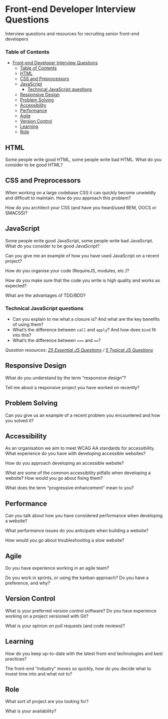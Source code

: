 # Front-end Developer Interview Questions

Interview questions and resources for recruiting senior front-end developers

### Table of Contents

- [Front-end Developer Interview Questions](#front-end-developer-interview-questions)
  - [Table of Contents](#table-of-contents)
  - [HTML](#html)
  - [CSS and Preprocessors](#css-and-preprocessors)
  - [JavaScript](#javascript)
    - [Technical JavaScript questions](#technical-javascript-questions)
  - [Responsive Design](#responsive-design)
  - [Problem Solving](#problem-solving)
  - [Accessibility](#accessibility)
  - [Performance](#performance)
  - [Agile](#agile)
  - [Version Control](#version-control)
  - [Learning](#learning)
  - [Role](#role)

## HTML

Some people write good HTML, some people write bad HTML. What do you consider to be good HTML?

## CSS and Preprocessors

When working on a large codebase CSS it can quickly become unwieldly and difficult to maintain. How do you approach this problem?

How do you architect your CSS (and have you heard/used BEM, OOCS or SMACSS)?

## JavaScript

Some people write good JavaScript, some people write bad JavaScript. What do you consider to be good JavaScript?

Can you give me an example of how you have used JavaScript on a recent project?

How do you organise your code (RequireJS, modules, etc.)?

How do you make sure that the code you write is high quality and works as expected?

What are the advantages of TDD/BDD?

### Technical JavaScript questions

- Can you explain to me what a closure is? And what are the key benefits of using them?
- What’s the difference between `call` and `apply`? And how does `bind` fit into this?
- What’s the difference between `===` and `==`?

_Question resources: [25 Essential JS Questions](http://www.toptal.com/javascript/interview-questions) / [5 Typical JS Questions](http://www.sitepoint.com/5-typical-javascript-interview-exercises/)_

## Responsive Design

What do you understand by the term “responsive design”?

Tell me about a responsive project you have worked on recently?

## Problem Solving

Can you give us an example of a recent problem you encountered and how you solved it?

## Accessibility

As an organisation we aim to meet WCAG AA standards for accessibility. What experience do you have with developing accessible websites?

How do you approach developing an accessible website?

What are some of the common accessibility pitfalls when developing a website? How would you go about fixing them?

What does the term “progressive enhancement” mean to you?

## Performance

Can you talk about how you have considered performance when developing a website?

What performance issues do you anticipate when building a website?

How would you go about troubleshooting a slow website?

## Agile

Do you have experience working in an agile team?

Do you work in sprints, or using the kanban approach? Do you have a preference, and why?

## Version Control

What is your preferred version control software? Do you have experience working on a project versioned with Git?

What is your opinion on pull requests (and code reviews)?

## Learning

How do you keep up-to-date with the latest front-end technologies and best practices?

The front-end “industry” moves so quickly, how do you decide what to invest time into and what not to?

## Role

What sort of project are you looking for?

What is your availability?
